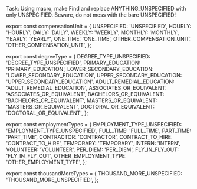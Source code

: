 Task:
Using macro, make Find and replace ANYTHING_UNSPECIFIED with only UNSPECIFIED.
Beware, do not mess with the bare UNSPECIFIED!

export const compensationUnit = {
    UNSPECIFIED: 'UNSPECIFIED',
    HOURLY: 'HOURLY',
    DAILY: 'DAILY',
    WEEKLY: 'WEEKLY',
    MONTHLY: 'MONTHLY',
    YEARLY: 'YEARLY',
    ONE_TIME: 'ONE_TIME',
    OTHER_COMPENSATION_UNIT: 'OTHER_COMPENSATION_UNIT',
};

export const degreeType = {
    DEGREE_TYPE_UNSPECIFIED: 'DEGREE_TYPE_UNSPECIFIED',
    PRIMARY_EDUCATION: 'PRIMARY_EDUCATION',
    LOWER_SECONDARY_EDUCATION: 'LOWER_SECONDARY_EDUCATION',
    UPPER_SECONDARY_EDUCATION: 'UPPER_SECONDARY_EDUCATION',
    ADULT_REMEDIAL_EDUCATION: 'ADULT_REMEDIAL_EDUCATION',
    ASSOCIATES_OR_EQUIVALENT: 'ASSOCIATES_OR_EQUIVALENT',
    BACHELORS_OR_EQUIVALENT: 'BACHELORS_OR_EQUIVALENT',
    MASTERS_OR_EQUIVALENT: 'MASTERS_OR_EQUIVALENT',
    DOCTORAL_OR_EQUIVALENT: 'DOCTORAL_OR_EQUIVALENT',
};

export const employmentTypes = {
    EMPLOYMENT_TYPE_UNSPECIFIED: 'EMPLOYMENT_TYPE_UNSPECIFIED',
    FULL_TIME: 'FULL_TIME',
    PART_TIME: 'PART_TIME',
    CONTRACTOR: 'CONTRACTOR',
    CONTRACT_TO_HIRE: 'CONTRACT_TO_HIRE',
    TEMPORARY: 'TEMPORARY',
    INTERN: 'INTERN',
    VOLUNTEER: 'VOLUNTEER',
    PER_DIEM: 'PER_DIEM',
    FLY_IN_FLY_OUT: 'FLY_IN_FLY_OUT',
    OTHER_EMPLOYMENT_TYPE: 'OTHER_EMPLOYMENT_TYPE',
};

export const thousandMoreTypes = {
    THOUSAND_MORE_UNSPECIFIED: 'THOUSAND_MORE_UNSPECIFIED',
};
